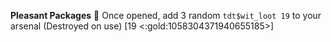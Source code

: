**Pleasant Packages** 🎁 Once opened, add 3 random `tdt$wit_loot 19` to your arsenal (Destroyed on use) [19 <:gold:1058304371940655185>]
